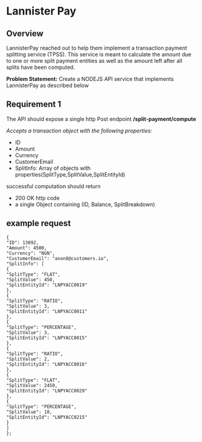 # Lannister Pay

## Overview

LannisterPay reached out to help them implement a transaction payment splitting service (TPSS). This service is meant to calculate the amount due to one or more split payment entities as well as the amount left after all splits have been computed.

**Problem Statement:**
Create a NODEJS API service that implements LannisterPay as described below

## Requirement 1

The API should expose a single http Post endpoint
**/split-payment/compute**

_Accepts a transaction object with the following properties:_

- ID
- Amount
- Currency
- CustomerEmail
- SplitInfo: Array of objects with properties(SplitType,SplitValue,SplitEntityId)

successful computation should return

- 200 OK http code
- a single Object containing (ID, Balance, SplitBreakdown)

## example request

```
{
"ID": 13092,
"Amount": 4500,
"Currency": "NGN",
"CustomerEmail": "anon8@customers.io",
"SplitInfo": [
{
"SplitType": "FLAT",
"SplitValue": 450,
"SplitEntityId": "LNPYACC0019"
},
{
"SplitType": "RATIO",
"SplitValue": 3,
"SplitEntityId": "LNPYACC0011"
},
{
"SplitType": "PERCENTAGE",
"SplitValue": 3,
"SplitEntityId": "LNPYACC0015"
},
{
"SplitType": "RATIO",
"SplitValue": 2,
"SplitEntityId": "LNPYACC0016"
},
{
"SplitType": "FLAT",
"SplitValue": 2450,
"SplitEntityId": "LNPYACC0029"
},
{
"SplitType": "PERCENTAGE",
"SplitValue": 10,
"SplitEntityId": "LNPYACC0215"
}
]
};

```
